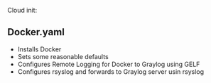 Cloud init:

## Docker.yaml

- Installs Docker
- Sets some reasonable defaults
- Configures Remote Logging for Docker to Graylog using GELF
- Configures rsyslog and forwards to Graylog server usin rsyslog
